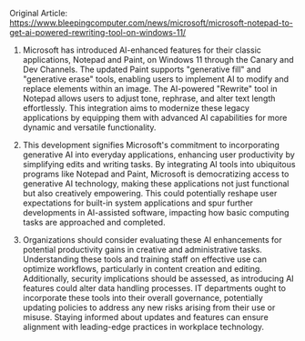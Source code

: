 Original Article: https://www.bleepingcomputer.com/news/microsoft/microsoft-notepad-to-get-ai-powered-rewriting-tool-on-windows-11/

1) Microsoft has introduced AI-enhanced features for their classic applications, Notepad and Paint, on Windows 11 through the Canary and Dev Channels. The updated Paint supports "generative fill" and "generative erase" tools, enabling users to implement AI to modify and replace elements within an image. The AI-powered "Rewrite" tool in Notepad allows users to adjust tone, rephrase, and alter text length effortlessly. This integration aims to modernize these legacy applications by equipping them with advanced AI capabilities for more dynamic and versatile functionality.

2) This development signifies Microsoft's commitment to incorporating generative AI into everyday applications, enhancing user productivity by simplifying edits and writing tasks. By integrating AI tools into ubiquitous programs like Notepad and Paint, Microsoft is democratizing access to generative AI technology, making these applications not just functional but also creatively empowering. This could potentially reshape user expectations for built-in system applications and spur further developments in AI-assisted software, impacting how basic computing tasks are approached and completed.

3) Organizations should consider evaluating these AI enhancements for potential productivity gains in creative and administrative tasks. Understanding these tools and training staff on effective use can optimize workflows, particularly in content creation and editing. Additionally, security implications should be assessed, as introducing AI features could alter data handling processes. IT departments ought to incorporate these tools into their overall governance, potentially updating policies to address any new risks arising from their use or misuse. Staying informed about updates and features can ensure alignment with leading-edge practices in workplace technology.